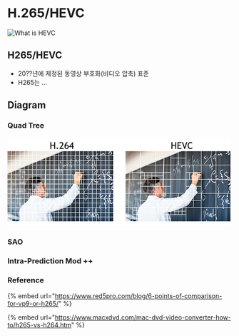 # H.265/HEVC

![What is HEVC](https://www.macxdvd.com/mac-dvd-video-converter-how-to/article-image/hevc-h2651.jpg)

## H265/HEVC

* 20??년에 제정된 동영상 부호화\(비디오 압축\) 표준
* H265는 ...

## Diagram

### Quad Tree

![](../../.gitbook/assets/image%20%2880%29.png)

### SAO

### Intra-Prediction Mod ++



### Reference

{% embed url="https://www.red5pro.com/blog/6-points-of-comparison-for-vp9-or-h265/" %}

{% embed url="https://www.macxdvd.com/mac-dvd-video-converter-how-to/h265-vs-h264.htm" %}





